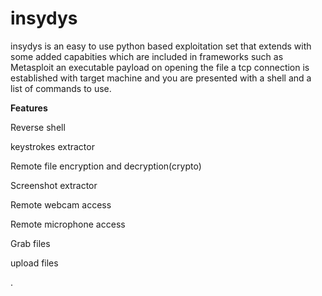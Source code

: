 # insydys
insydys is an easy to use python based exploitation set that extends with some added capabities which are included in frameworks such as Metasploit an executable payload on opening the file  a tcp connection is established with target machine and you are presented with  a shell and a list of commands to use.

**Features**

Reverse shell

keystrokes extractor

Remote file encryption and decryption(crypto)

Screenshot extractor

Remote webcam access

Remote microphone access

Grab files

upload files



.



